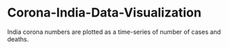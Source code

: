 # Corona-India-Data-Visualization
India corona numbers are plotted as a time-series of number of cases and deaths. 
